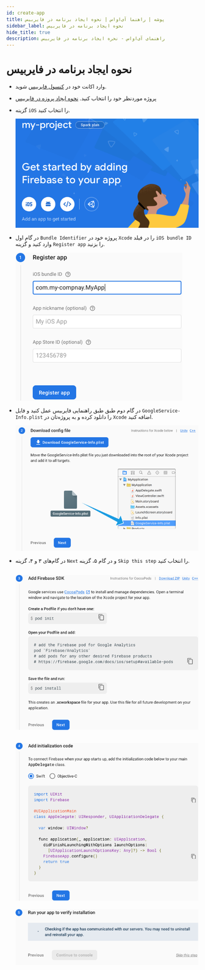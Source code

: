 ```yaml
---
id: create-app
title: پوشه | راهنما آی‌او‌اس | نحوه ایجاد برنامه در فایربیس 
sidebar_label: نحوه ایجاد برنامه در فایربیس
hide_title: true
description: راهنمای آی‌اواس - نحره ایجاد برنامه در فایربیس 
---
```


# نحوه ایجاد برنامه در فایربیس

* وارد اکانت خود در [کنسول فایربیس](https://console.firebase.google.com) شوید.
* پروژه موردنظر خود را انتخاب کنید.
    [نحوه ایجاد پروزه در فایربیس](/docs/general/firebase/create-project)
* گزینه `iOS` را انتخاب کنید.

    ![create app in firebase](/img/ios/create-app-in-firebase-01.png)

* در گام اول `Bundle Identifier` پروژه خود در `Xcode` را در فیلد `iOS bundle ID` وارد کنید و گزینه `Register app` را بزنید.

    ![create app in firebase](/img/ios/create-app-in-firebase-02.png)

* در گام دوم طبق طبق راهنمایی فایربیس عمل کنید و فایل `GoogleService-Info.plist` را دانلود کرده و به پروژه‌تان در `Xcode` اضافه کنید.

    ![create app in firebase](/img/ios/create-app-in-firebase-03.png)

* در گام‌های ۳ و ۴، گزینه `Next` و در گام ۵، گزینه ‍`Skip this step` را انتخاب کنید.

    ![create app in firebase](/img/ios/create-app-in-firebase-04.png)
    -----------------
    ![create app in firebase](/img/ios/create-app-in-firebase-05.png)
    -----------------
    ![create app in firebase](/img/ios/create-app-in-firebase-06.png)



